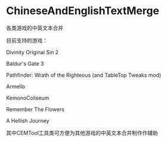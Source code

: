 # ChineseAndEnglishTextMerge
各类游戏的中英文本合并

目前支持的游戏：

Divinity Original Sin 2

Baldur's Gate 3

Pathfinder: Wrath of the Righteous (and TableTop Tweaks mod)

Armello

KemonoColiseum

Remember The Flowers

A Hellish Journey

其中CEMTool工具类可方便为其他游戏的中英文本合并制作作辅助
